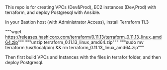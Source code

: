 This repo is for creating VPCs (Dev&Prod), EC2 instances (Dev,Prod) with terraform, and deploy Postgresql with Ansible. 

In your Bastion host (with Administrator Access), install Terraform 11.3 

"""wget https://releases.hashicorp.com/terraform/0.11.13/terraform_0.11.13_linux_amd64.zip"""
"""unzip terraform_0.11.13_linux_amd64.zip"""
"""sudo mv terraform /usr/local/bin/ && rm terraform_0.11.13_linux_amd64.zip"""

Then first build VPCs and Instances with the files in terrafor folder, and then deploy Postgresql. 
